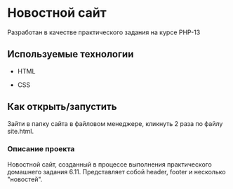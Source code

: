# Новостной сайт

Разработан в качестве практического задания на курсе PHP-13

## Используемые технологии

* HTML

* CSS 

## Как открыть/запустить

Зайти в папку сайта в файловом менеджере, кликнуть 2 раза по файлу site.html.

### Описание проекта

Новостной сайт, созданный в процессе выполнения практического домашнего задания 6.11. Представляет собой header, footer и несколько "новостей".
